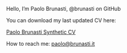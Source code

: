 Hello, I’m Paolo Brunasti, @brunasti on GitHub

You can download my last updated CV here:

  [Paolo Brunasti Synthetic CV](https://github.com/brunasti/brunasti/blob/master/Brunasti_Paolo_cv_en_syntetic-1.xx.pdf)

How to reach me:
  paolo@brunasti.it


<!---
brunasti/brunasti is a ✨ special ✨ repository because its `README.md` (this file) appears on your GitHub profile.
You can click the Preview link to take a look at your changes.
--->
